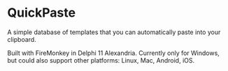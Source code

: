 # QuickPaste
A simple database of templates that you can automatically paste into your clipboard.

Built with FireMonkey in Delphi 11 Alexandria. Currently only for Windows, but could also support other platforms: Linux, Mac, Android, iOS.

